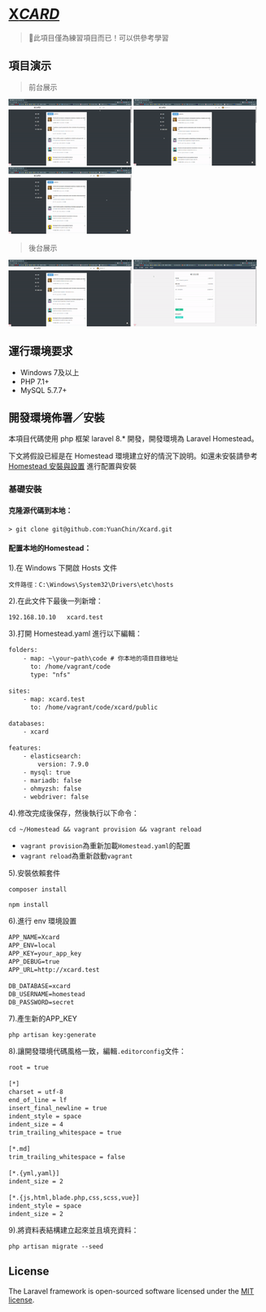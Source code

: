 # [X*CARD*](http://xcard.test/)

> 🚨此項目僅為練習項目而已！可以供參考學習

## 項目演示
> 前台展示

<img src=https://github.com/YuanChin/project_git/blob/master/xcard/1.gif width=48% /> <img src=https://github.com/YuanChin/project_git/blob/master/xcard/2.gif width=48% />
<img src=https://github.com/YuanChin/project_git/blob/master/xcard/3.gif width=48% />

> 後台展示

<img src=https://github.com/YuanChin/project_git/blob/master/xcard/4.gif width=48% /> <img src=https://github.com/YuanChin/project_git/blob/master/xcard/5.gif width=48% />


## 運行環境要求

- Windows 7及以上
- PHP 7.1+
- MySQL 5.7.7+


## 開發環境佈署／安裝

本項目代碼使用 php 框架 laravel 8.* 開發，開發環境為 Laravel Homestead。
    
下文將假設已經是在 Homestead 環境建立好的情況下說明。如還未安裝請參考 [Homestead 安裝與設置](https://laravel.com/docs/8.x/homestead) 進行配置與安裝

### 基礎安裝

#### 克隆源代碼到本地：

    > git clone git@github.com:YuanChin/Xcard.git

#### 配置本地的Homestead：

1).在 Windows 下開啟 Hosts 文件
    
    文件路徑：C:\Windows\System32\Drivers\etc\hosts

2).在此文件下最後一列新增：
    
    192.168.10.10   xcard.test

3).打開 Homestead.yaml 進行以下編輯：

```
folders:
    - map: ~\your~path\code # 你本地的項目目錄地址
      to: /home/vagrant/code
      type: "nfs"

sites:
    - map: xcard.test
      to: /home/vagrant/code/xcard/public
    
databases:
    - xcard
    
features:
    - elasticsearch:
        version: 7.9.0
    - mysql: true
    - mariadb: false
    - ohmyzsh: false
    - webdriver: false
```

4).修改完成後保存，然後執行以下命令：

```shell
cd ~/Homestead && vagrant provision && vagrant reload
```
- `vagrant provision`為重新加載`Homestead.yaml`的配置
- `vagrant reload`為重新啟動`vagrant`

5).安裝依賴套件

```shell
composer install
```

```shell
npm install
```

6).進行 env 環境設置

```
APP_NAME=Xcard
APP_ENV=local
APP_KEY=your_app_key
APP_DEBUG=true
APP_URL=http://xcard.test

DB_DATABASE=xcard
DB_USERNAME=homestead
DB_PASSWORD=secret
```

7).產生新的APP_KEY
```shell
php artisan key:generate
```

8).讓開發環境代碼風格一致，編輯`.editorconfig`文件：

```
root = true

[*]
charset = utf-8
end_of_line = lf
insert_final_newline = true
indent_style = space
indent_size = 4
trim_trailing_whitespace = true

[*.md]
trim_trailing_whitespace = false

[*.{yml,yaml}]
indent_size = 2

[*.{js,html,blade.php,css,scss,vue}]
indent_style = space
indent_size = 2
```

9).將資料表結構建立起來並且填充資料：

```shell
php artisan migrate --seed
```




## License

The Laravel framework is open-sourced software licensed under the [MIT license](https://opensource.org/licenses/MIT).
